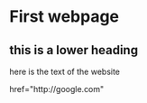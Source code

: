 
<html>
  <head>
    <title>
      This is my first webpage
    </title>
  </head>

  <body>
    <h1>First webpage</h1>
    <h2>this is a lower heading</h2>
    <p>
      here is the text of the website
    </p>
    <a> href="http://google.com"</a>
    
  </body>
</html>
